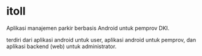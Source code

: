 # itoll

Aplikasi manajemen parkir berbasis Android untuk pemprov DKI.

terdiri dari aplikasi android untuk user, aplikasi android untuk pemprov, dan aplikasi backend (web) untuk administrator.
